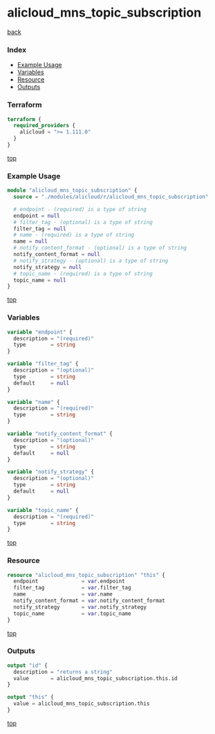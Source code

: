 # alicloud_mns_topic_subscription

[back](../alicloud.md)

### Index

- [Example Usage](#example-usage)
- [Variables](#variables)
- [Resource](#resource)
- [Outputs](#outputs)

### Terraform

```terraform
terraform {
  required_providers {
    alicloud = ">= 1.111.0"
  }
}
```

[top](#index)

### Example Usage

```terraform
module "alicloud_mns_topic_subscription" {
  source = "./modules/alicloud/r/alicloud_mns_topic_subscription"

  # endpoint - (required) is a type of string
  endpoint = null
  # filter_tag - (optional) is a type of string
  filter_tag = null
  # name - (required) is a type of string
  name = null
  # notify_content_format - (optional) is a type of string
  notify_content_format = null
  # notify_strategy - (optional) is a type of string
  notify_strategy = null
  # topic_name - (required) is a type of string
  topic_name = null
}
```

[top](#index)

### Variables

```terraform
variable "endpoint" {
  description = "(required)"
  type        = string
}

variable "filter_tag" {
  description = "(optional)"
  type        = string
  default     = null
}

variable "name" {
  description = "(required)"
  type        = string
}

variable "notify_content_format" {
  description = "(optional)"
  type        = string
  default     = null
}

variable "notify_strategy" {
  description = "(optional)"
  type        = string
  default     = null
}

variable "topic_name" {
  description = "(required)"
  type        = string
}
```

[top](#index)

### Resource

```terraform
resource "alicloud_mns_topic_subscription" "this" {
  endpoint              = var.endpoint
  filter_tag            = var.filter_tag
  name                  = var.name
  notify_content_format = var.notify_content_format
  notify_strategy       = var.notify_strategy
  topic_name            = var.topic_name
}
```

[top](#index)

### Outputs

```terraform
output "id" {
  description = "returns a string"
  value       = alicloud_mns_topic_subscription.this.id
}

output "this" {
  value = alicloud_mns_topic_subscription.this
}
```

[top](#index)